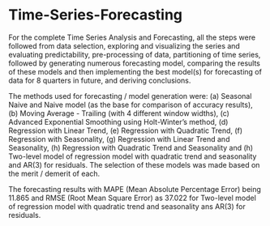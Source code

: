 # Time-Series-Forecasting
For the complete Time Series Analysis and Forecasting, all the steps were followed from data selection, exploring and visualizing the series and evaluating predictability, pre-processing of data, partitioning of time series, followed by generating numerous forecasting model, comparing the results of these models and then implementing the best model(s) for forecasting of data for 8 quarters in future, and deriving conclusions.

The methods used for forecasting / model generation were: (a) Seasonal Naive and Naive model (as the base for comparison of accuracy results), (b) Moving Average - Trailing (with 4 different window widths), (c) Advanced Exponential Smoothing using Holt-Winter’s method, (d) Regression with Linear Trend, (e) Regression with Quadratic Trend, (f) Regression with Seasonality, (g) Regression with Linear Trend and Seasonality, (h) Regression with Quadratic Trend and Seasonality and (h) Two-level model of regression model with quadratic trend and seasonality and AR(3) for residuals. The selection of these models was made based on the merit / demerit of each.

The forecasting results  with MAPE (Mean Absolute Percentage Error) being 11.865 and RMSE (Root Mean Square Error) as 37.022 for Two-level model of regression model with quadratic trend and seasonality ans AR(3) for residuals.
